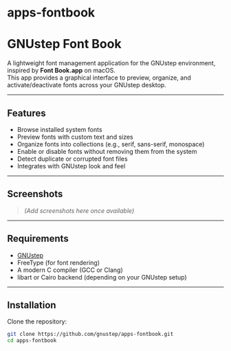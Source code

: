 # apps-fontbook
# GNUstep Font Book

A lightweight font management application for the GNUstep environment, inspired by **Font Book.app** on macOS.  
This app provides a graphical interface to preview, organize, and activate/deactivate fonts across your GNUstep desktop.

---

## Features

- Browse installed system fonts
- Preview fonts with custom text and sizes
- Organize fonts into collections (e.g., serif, sans-serif, monospace)
- Enable or disable fonts without removing them from the system
- Detect duplicate or corrupted font files
- Integrates with GNUstep look and feel

---

## Screenshots

> _(Add screenshots here once available)_

---

## Requirements

- [GNUstep](https://www.gnustep.org/)  
- FreeType (for font rendering)  
- A modern C compiler (GCC or Clang)  
- libart or Cairo backend (depending on your GNUstep setup)

---

## Installation

Clone the repository:

```bash
git clone https://github.com/gnustep/apps-fontbook.git
cd apps-fontbook

